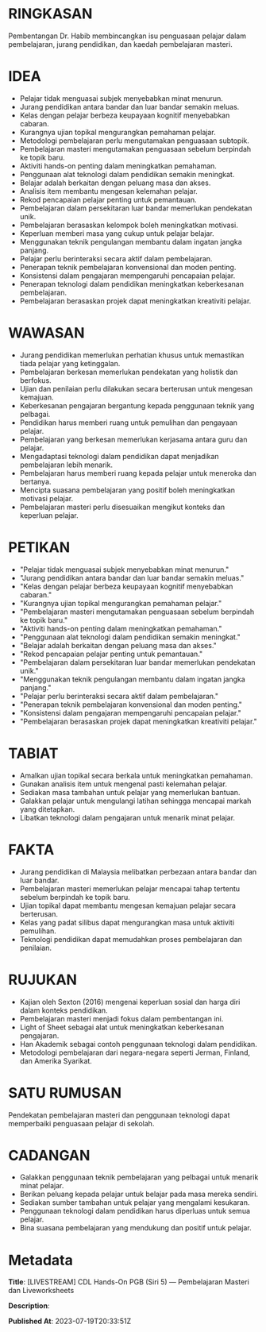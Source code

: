 # RINGKASAN
Pembentangan Dr. Habib membincangkan isu penguasaan pelajar dalam pembelajaran, jurang pendidikan, dan kaedah pembelajaran masteri.

# IDEA
- Pelajar tidak menguasai subjek menyebabkan minat menurun.
- Jurang pendidikan antara bandar dan luar bandar semakin meluas.
- Kelas dengan pelajar berbeza keupayaan kognitif menyebabkan cabaran.
- Kurangnya ujian topikal mengurangkan pemahaman pelajar.
- Metodologi pembelajaran perlu mengutamakan penguasaan subtopik.
- Pembelajaran masteri mengutamakan penguasaan sebelum berpindah ke topik baru.
- Aktiviti hands-on penting dalam meningkatkan pemahaman.
- Penggunaan alat teknologi dalam pendidikan semakin meningkat.
- Belajar adalah berkaitan dengan peluang masa dan akses.
- Analisis item membantu mengesan kelemahan pelajar.
- Rekod pencapaian pelajar penting untuk pemantauan.
- Pembelajaran dalam persekitaran luar bandar memerlukan pendekatan unik.
- Pembelajaran berasaskan kelompok boleh meningkatkan motivasi.
- Keperluan memberi masa yang cukup untuk pelajar belajar.
- Menggunakan teknik pengulangan membantu dalam ingatan jangka panjang.
- Pelajar perlu berinteraksi secara aktif dalam pembelajaran.
- Penerapan teknik pembelajaran konvensional dan moden penting.
- Konsistensi dalam pengajaran mempengaruhi pencapaian pelajar.
- Penerapan teknologi dalam pendidikan meningkatkan keberkesanan pembelajaran.
- Pembelajaran berasaskan projek dapat meningkatkan kreativiti pelajar.

# WAWASAN
- Jurang pendidikan memerlukan perhatian khusus untuk memastikan tiada pelajar yang ketinggalan.
- Pembelajaran berkesan memerlukan pendekatan yang holistik dan berfokus.
- Ujian dan penilaian perlu dilakukan secara berterusan untuk mengesan kemajuan.
- Keberkesanan pengajaran bergantung kepada penggunaan teknik yang pelbagai.
- Pendidikan harus memberi ruang untuk pemulihan dan pengayaan pelajar.
- Pembelajaran yang berkesan memerlukan kerjasama antara guru dan pelajar.
- Mengadaptasi teknologi dalam pendidikan dapat menjadikan pembelajaran lebih menarik.
- Pembelajaran harus memberi ruang kepada pelajar untuk meneroka dan bertanya.
- Mencipta suasana pembelajaran yang positif boleh meningkatkan motivasi pelajar.
- Pembelajaran masteri perlu disesuaikan mengikut konteks dan keperluan pelajar.

# PETIKAN
- "Pelajar tidak menguasai subjek menyebabkan minat menurun."
- "Jurang pendidikan antara bandar dan luar bandar semakin meluas."
- "Kelas dengan pelajar berbeza keupayaan kognitif menyebabkan cabaran."
- "Kurangnya ujian topikal mengurangkan pemahaman pelajar."
- "Pembelajaran masteri mengutamakan penguasaan sebelum berpindah ke topik baru."
- "Aktiviti hands-on penting dalam meningkatkan pemahaman."
- "Penggunaan alat teknologi dalam pendidikan semakin meningkat."
- "Belajar adalah berkaitan dengan peluang masa dan akses."
- "Rekod pencapaian pelajar penting untuk pemantauan."
- "Pembelajaran dalam persekitaran luar bandar memerlukan pendekatan unik."
- "Menggunakan teknik pengulangan membantu dalam ingatan jangka panjang."
- "Pelajar perlu berinteraksi secara aktif dalam pembelajaran."
- "Penerapan teknik pembelajaran konvensional dan moden penting."
- "Konsistensi dalam pengajaran mempengaruhi pencapaian pelajar."
- "Pembelajaran berasaskan projek dapat meningkatkan kreativiti pelajar."

# TABIAT
- Amalkan ujian topikal secara berkala untuk meningkatkan pemahaman.
- Gunakan analisis item untuk mengenal pasti kelemahan pelajar.
- Sediakan masa tambahan untuk pelajar yang memerlukan bantuan.
- Galakkan pelajar untuk mengulangi latihan sehingga mencapai markah yang ditetapkan.
- Libatkan teknologi dalam pengajaran untuk menarik minat pelajar.

# FAKTA
- Jurang pendidikan di Malaysia melibatkan perbezaan antara bandar dan luar bandar.
- Pembelajaran masteri memerlukan pelajar mencapai tahap tertentu sebelum berpindah ke topik baru.
- Ujian topikal dapat membantu mengesan kemajuan pelajar secara berterusan.
- Kelas yang padat silibus dapat mengurangkan masa untuk aktiviti pemulihan.
- Teknologi pendidikan dapat memudahkan proses pembelajaran dan penilaian.

# RUJUKAN
- Kajian oleh Sexton (2016) mengenai keperluan sosial dan harga diri dalam konteks pendidikan.
- Pembelajaran masteri menjadi fokus dalam pembentangan ini.
- Light of Sheet sebagai alat untuk meningkatkan keberkesanan pengajaran.
- Han Akademik sebagai contoh penggunaan teknologi dalam pendidikan.
- Metodologi pembelajaran dari negara-negara seperti Jerman, Finland, dan Amerika Syarikat.

# SATU RUMUSAN
Pendekatan pembelajaran masteri dan penggunaan teknologi dapat memperbaiki penguasaan pelajar di sekolah.

# CADANGAN
- Galakkan penggunaan teknik pembelajaran yang pelbagai untuk menarik minat pelajar.
- Berikan peluang kepada pelajar untuk belajar pada masa mereka sendiri.
- Sediakan sumber tambahan untuk pelajar yang mengalami kesukaran.
- Penggunaan teknologi dalam pendidikan harus diperluas untuk semua pelajar.
- Bina suasana pembelajaran yang mendukung dan positif untuk pelajar.

# Metadata
**Title**: [LIVESTREAM] CDL Hands-On PGB (Siri 5) — Pembelajaran Masteri dan Liveworksheets

**Description**: 

**Published At**: 2023-07-19T20:33:51Z